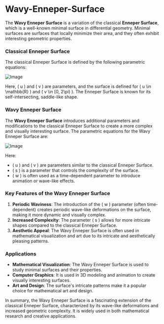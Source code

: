 # Wavy-Enneper-Surface

The **Wavy Enneper Surface** is a variation of the classical **Enneper Surface**, which is a well-known minimal surface in differential geometry. Minimal surfaces are surfaces that locally minimize their area, and they often exhibit interesting geometric properties.

### Classical Enneper Surface
The classical Enneper Surface is defined by the following parametric equations:

![Image](https://github.com/user-attachments/assets/2456e7d5-2efc-42cd-b994-7e67ce519269)


Here, \( u \) and \( v \) are parameters, and the surface is defined for \( u \in \mathbb{R} \) and \( v \in [0, 2\pi) \). The Enneper Surface is known for its self-intersecting, saddle-like shape.

### Wavy Enneper Surface
The **Wavy Enneper Surface** introduces additional parameters and modifications to the classical Enneper Surface to create a more complex and visually interesting surface. The parametric equations for the Wavy Enneper Surface are:

![Image](https://github.com/user-attachments/assets/aabb6751-22d4-4689-8a33-6559f0c826bf)


Here:
- \( u \) and \( v \) are parameters similar to the classical Enneper Surface.
- \( s \) is a parameter that controls the complexity of the surface.
- \( w \) is often used as a time-dependent parameter to introduce animation or wave-like effects.

### Key Features of the Wavy Enneper Surface
1. **Periodic Waviness**: The introduction of the \( w \) parameter (often time-dependent) creates periodic wave-like deformations on the surface, making it more dynamic and visually complex.
2. **Increased Complexity**: The parameter \( s \) allows for more intricate shapes compared to the classical Enneper Surface.
3. **Aesthetic Appeal**: The Wavy Enneper Surface is often used in mathematical visualization and art due to its intricate and aesthetically pleasing patterns.

### Applications
- **Mathematical Visualization**: The Wavy Enneper Surface is used to study minimal surfaces and their properties.
- **Computer Graphics**: It is used in 3D modeling and animation to create visually interesting surfaces.
- **Art and Design**: The surface's intricate patterns make it a popular choice for mathematical art and design.

In summary, the Wavy Enneper Surface is a fascinating extension of the classical Enneper Surface, characterized by its wave-like deformations and increased geometric complexity. It is widely used in both mathematical research and creative applications.
